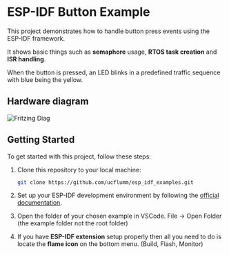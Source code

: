 # ESP-IDF Button Example

This project demonstrates how to handle button press events using the ESP-IDF framework.

It shows basic things such as **semaphore** usage, **RTOS task creation** and **ISR handling**.

When the button is pressed, an LED blinks in a predefined traffic sequence with blue being the yellow.

## Hardware diagram

![Fritzing Diag](.docs/images/esp_32_rgb_led_bb.png)

## Getting Started

To get started with this project, follow these steps:

1. Clone this repository to your local machine:

   ```bash
   git clone https://github.com/ucflumm/esp_idf_examples.git

2. Set up your ESP-IDF development environment by following the [official documentation](https://docs.espressif.com/projects/esp-idf/en/stable/esp32/get-started/index.html).

3. Open the folder of your chosen example in VSCode. File -> Open Folder (the example folder not the root folder)

4. If you have **ESP-IDF extension** setup properly then all you need to do is locate the **flame icon** on the bottom menu. (Build, Flash, Monitor)
